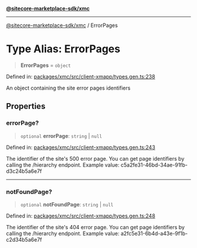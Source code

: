 [**@sitecore-marketplace-sdk/xmc**](../README.md)

***

[@sitecore-marketplace-sdk/xmc](../README.md) / ErrorPages

# Type Alias: ErrorPages

> **ErrorPages** = `object`

Defined in: [packages/xmc/src/client-xmapp/types.gen.ts:238](https://github.com/Sitecore/sitecore-marketplace-sdk/blob/af886e6134b8d1079ef5b8ef70b7eb2f1d9c8aeb/packages/xmc/src/client-xmapp/types.gen.ts#L238)

An object containing the site error pages identifiers

## Properties

### errorPage?

> `optional` **errorPage**: `string` \| `null`

Defined in: [packages/xmc/src/client-xmapp/types.gen.ts:243](https://github.com/Sitecore/sitecore-marketplace-sdk/blob/af886e6134b8d1079ef5b8ef70b7eb2f1d9c8aeb/packages/xmc/src/client-xmapp/types.gen.ts#L243)

The identifier of the site's 500 error page. You can get page identifiers by calling the /hierarchy endpoint.
Example value: c5a2fe31-46bd-34ae-91fb-d3c24b5a6e7f

***

### notFoundPage?

> `optional` **notFoundPage**: `string` \| `null`

Defined in: [packages/xmc/src/client-xmapp/types.gen.ts:248](https://github.com/Sitecore/sitecore-marketplace-sdk/blob/af886e6134b8d1079ef5b8ef70b7eb2f1d9c8aeb/packages/xmc/src/client-xmapp/types.gen.ts#L248)

The identifier of the site's 404 error page. You can get page identifiers by calling the /hierarchy endpoint.
Example value: a2fc5e31-6b4d-a43e-9f1b-c2d34b5a6e7f
